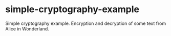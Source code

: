 # simple-cryptography-example
Simple cryptography example. Encryption and decryption of some text from Alice in Wonderland.
